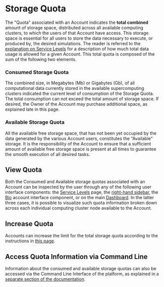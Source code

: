 # Storage Quota

The "Quota" associated with an Account indicates the **total combined** amount of storage space, distributed across all available computing clusters, to which the users of that Account have access. This storage space is essential for all users to store the data necessary to execute, or produced by, the desired simulations. The reader is referred to the [explanation on Service Levels](service-levels.md) for a description of how much total data usage is allowed for a given Account. This total quota is composed of the sum of the following two elements.

### Consumed Storage Quota

The combined size, in Megabytes (Mb) or Gigabytes (Gb), of all computational data currently stored in the available supercomputing clusters indicated the current level of consumption of the Storage Quota. The total consumption can not exceed the total amount of storage space. If desired, the Owner of the Account may purchase additional space, as explained late in this page. 

### Available Storage Quota

All the available free storage space, that has not been yet occupied by the data generated by the various Account users, constitutes the "Available" storage. It is the responsibility of the Account to ensure that a sufficient amount of available free storage space is present at all times to guarantee the smooth execution of all desired tasks. 

## View Quota

Both the Consumed and Available storage quotas associated with an Account can be inspected by the user through any of the following user interface components: the [Service Levels](ui/service-level.md) page, the [right-hand sidebar](../ui/right-sidebar.md), the [Bio](ui/bio.md) account interface component, or on the main [Dashboard](../ui/specific/dashboard.md). In the latter three cases, it is possible to visualize such quota information broken down across each individual computing cluster node available to the Account. 

## Increase Quota

Accounts can increase the limit for the total storage quota according to the instructions in [this page](accounting/increase-balance.md).

## Access Quota Information via Command Line

Information about the consumed and available storage quotas can also be accessed via the Command Line Interface of the platform, as explained in a [separate section of the documentation](../infrastructure/storage.md).
